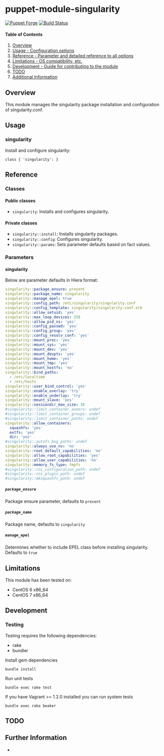# puppet-module-singularity

[![Puppet Forge](http://img.shields.io/puppetforge/v/treydock/singularity.svg)](https://forge.puppetlabs.com/treydock/singularity)
[![Build Status](https://travis-ci.org/treydock/puppet-module-singularity.png)](https://travis-ci.org/treydock/puppet-module-singularity)

#### Table of Contents

1. [Overview](#overview)
2. [Usage - Configuration options](#usage)
3. [Reference - Parameter and detailed reference to all options](#reference)
4. [Limitations - OS compatibility, etc.](#limitations)
5. [Development - Guide for contributing to the module](#development)
6. [TODO](#todo)
7. [Additional Information](#additional-information)

## Overview

This module manages the singularity package installation and configuration of singularity.conf.

## Usage

### singularity

Install and configure singularity:

    class { 'singularity': }

## Reference

### Classes

#### Public classes

* `singularity`: Installs and configures singularity.

#### Private classes

* `singularity::install`: Installs singularity packages.
* `singularity::config`: Configures singularity.
* `singularity::params`: Sets parameter defaults based on fact values.

### Parameters

#### singularity

Below are parameter defaults in Hiera format:
```yaml
singularity::package_ensure: present
singularity::package_name: singularity
singularity::manage_epel: true
singularity::config_path: /etc/singularity/singularity.conf
singularity::config_template: singularity/singularity.conf.erb
singularity::allow_setuid: 'yes'
singularity::max_loop_devices: 256
singularity::allow_pid_ns: 'yes'
singularity::config_passwd: 'yes'
singularity::config_group: 'yes'
singularity::config_resolv_conf: 'yes'
singularity::mount_proc: 'yes'
singularity::mount_sys: 'yes'
singularity::mount_dev: 'yes'
singularity::mount_devpts: 'yes'
singularity::mount_home: 'yes'
singularity::mount_tmp: 'yes'
singularity::mount_hostfs: 'no'
singularity::bind_paths:
  - /etc/localtime
  - /etc/hosts
singularity::user_bind_control: 'yes'
singularity::enable_overlay: 'try'
singularity::enable_underlay: 'try'
singularity::mount_slave: 'yes'
singularity::sessiondir_max_size: 16
#singularity::limit_container_owners: undef
#singularity::limit_container_groups: undef
#singularity::limit_container_paths: undef
singularity::allow_containers:
  squashfs: 'yes'
  extfs: 'yes'
  dir: 'yes'
#singularity::autofs_bug_paths: undef
singularity::always_use_nv: 'no'
singularity::root_default_capabilities: 'no'
singularity::allow_root_capabilities: 'yes'
singularity::allow_user_capabilities: 'no'
singularity::memory_fs_type: tmpfs
#singularity::cni_configuration_path: undef
#singularity::cni_plugin_path: undef
#singularity::mksquashfs_path: undef
```

##### `package_ensure`

Package ensure parameter, defaults to `present`

##### `package_name`

Package name, defaults to `singularity`

##### `manage_epel`

Determines whether to include EPEL class before installing singularity.  Defaults to `true`


## Limitations

This module has been tested on:

* CentOS 6 x86_64
* CentOS 7 x86_64

## Development

### Testing

Testing requires the following dependencies:

* rake
* bundler

Install gem dependencies

    bundle install

Run unit tests

    bundle exec rake test

If you have Vagrant >= 1.2.0 installed you can run system tests

    bundle exec rake beaker

## TODO

## Further Information

*
